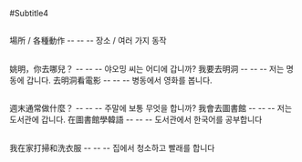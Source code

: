 #Subtitle4

##

場所 / 各種動作 -- -- -- 장소 / 여러 가지 동작

##

姚明，你去哪兒？ -- -- -- 야오밍 씨는 어디에 갑니까?
我要去明洞 -- -- -- 저는 명동에 갑니다.
去明洞看電影 -- -- -- 병동에서 영화를 봅니다.

##

週末通常做什麼？ -- -- -- 주말에 보통 무엇을 합니까?
我會去圖書館 -- -- -- 저는 도서관에 갑니다.
在圖書館學韓語 -- -- -- 도서관에서 한국어를 공부합니다

##

我在家打掃和洗衣服 -- -- -- 집에서 청소하고 빨래를 합니다
